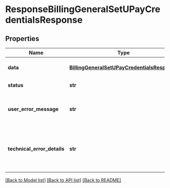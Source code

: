 # ResponseBillingGeneralSetUPayCredentialsResponse

## Properties
Name | Type | Description | Notes
------------ | ------------- | ------------- | -------------
**data** | [**BillingGeneralSetUPayCredentialsResponse**](BillingGeneralSetUPayCredentialsResponse.md) | API specific response data | [optional] 
**status** | **str** | Response status | [optional] 
**user_error_message** | **str** | Error message, in a user readable format | [optional] 
**technical_error_details** | **str** | Technical error details, let us know if you received this. | [optional] 

[[Back to Model list]](../README.md#documentation-for-models) [[Back to API list]](../README.md#documentation-for-api-endpoints) [[Back to README]](../README.md)


